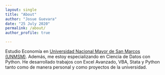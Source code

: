 ```yaml
---
layout: single
title: "About"
author: "Josue Guevara"
date: "25 July 2020"
permalink: /about/
author_profile: true

---
```


Estudio Economía en [Universidad Nacional Mayor de San Marcos (UNMSM)](https://es.wikipedia.org/wiki/Universidad_Nacional_Mayor_de_San_Marcos). Además, me estoy especializando en Ciencia de Datos con Python. He desarrollado trabajos con Excel Avanzado, VBA, Stata y Python tanto como de manera personal y como proyectos de la universidad.
